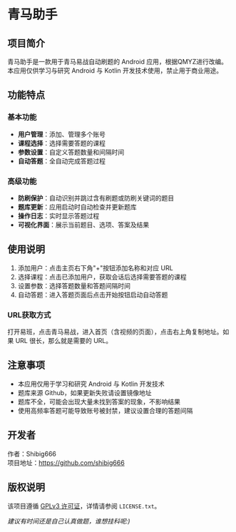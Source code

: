 # 青马助手

## 项目简介

青马助手是一款用于青马易战自动刷题的 Android 应用，根据QMYZ进行改编。本应用仅供学习与研究 Android 与 Kotlin 开发技术使用，禁止用于商业用途。

## 功能特点

### 基本功能

- **用户管理**：添加、管理多个账号
- **课程选择**：选择需要答题的课程
- **参数设置**：自定义答题数量和间隔时间
- **自动答题**：全自动完成答题过程

### 高级功能

- **防刷保护**：自动识别并跳过含有刷题或防刷关键词的题目
- **题库更新**：应用启动时自动检查并更新题库
- **操作日志**：实时显示答题过程
- **可视化界面**：展示当前题目、选项、答案及结果

## 使用说明

1. 添加用户：点击主页右下角"+"按钮添加名称和对应 URL
2. 选择课程：点击已添加用户，获取会话后选择需要答题的课程
3. 设置参数：选择答题数量和答题间隔时间
4. 自动答题：进入答题页面后点击开始按钮启动自动答题

### URL获取方式

打开易班，点击青马易战，进入首页（含视频的页面），点击右上角复制地址。如果 URL 很长，那么就是需要的 URL。

## 注意事项

- 本应用仅用于学习和研究 Android 与 Kotlin 开发技术
- 题库来源 Github，如果更新失败请设置镜像地址
- 题库不全，可能会出现大量未找到答案的现象，不影响结果
- 使用高频率答题可能导致账号被封禁，建议设置合理的答题间隔

## 开发者

作者：Shibig666  
项目地址：https://github.com/shibig666


## 版权说明

该项目遵循 [GPLv3 许可证](./LICENSE.txt)，详情请参阅 `LICENSE.txt`。

_建议有时间还是自己认真做题，谁想挂科呢:)_